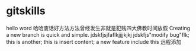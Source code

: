 # gitskills
hello word
哈哈废话好方法方法曾经发生非就是犯贱四大佛教时间放假
Creating a new branch is quick and simple.
jdskfjsjfaflkjjjjkjkj
jdskfjs"modify bug"flk;
this is another;
this is insert content;
a new feature include this
远程添加
